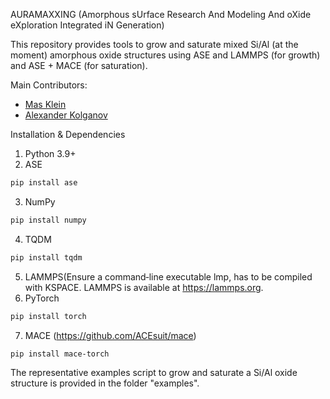AURAMAXXING (Amorphous sUrface Research And Modeling And oXide eXploration Integrated iN Generation)

This repository provides tools to grow and saturate mixed Si/Al (at the moment) amorphous oxide structures using ASE and LAMMPS (for growth) and ASE + MACE (for saturation). 

Main Contributors:

- [Mas Klein](https://github.com/MasKlein-1)
- [Alexander Kolganov](https://github.com/aakolganov)

Installation & Dependencies

1. Python 3.9+
2. ASE
```bash
pip install ase
```
3. NumPy
```bash
pip install numpy
```
4. TQDM
```bash
pip install tqdm
```
5. LAMMPS(Ensure a command‐line executable lmp, has to be compiled with KSPACE. LAMMPS is available at https://lammps.org. 
6. PyTorch
```bash
pip install torch
```
7. MACE (https://github.com/ACEsuit/mace)
```bash
pip install mace-torch
```

The representative examples script to grow and saturate a Si/Al oxide structure is provided in the folder "examples".
